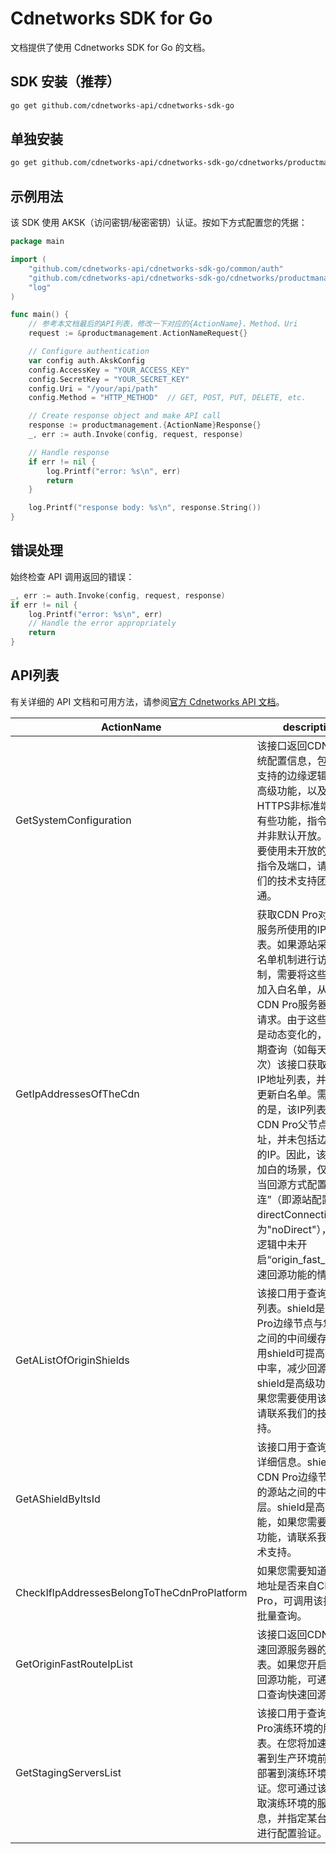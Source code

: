 # Cdnetworks SDK for Go

文档提供了使用 Cdnetworks SDK for Go 的文档。

## SDK 安装（推荐）

```bash
go get github.com/cdnetworks-api/cdnetworks-sdk-go
```

## 单独安装

```bash
go get github.com/cdnetworks-api/cdnetworks-sdk-go/cdnetworks/productmanagement
```

## 示例用法

该 SDK 使用 AKSK（访问密钥/秘密密钥）认证。按如下方式配置您的凭据：

```go
package main

import (
    "github.com/cdnetworks-api/cdnetworks-sdk-go/common/auth"
    "github.com/cdnetworks-api/cdnetworks-sdk-go/cdnetworks/productmanagement"
    "log"
)

func main() {
    // 参考本文档最后的API列表，修改一下对应的{ActionName}、Method、Uri
    request := &productmanagement.ActionNameRequest{}

    // Configure authentication
    var config auth.AkskConfig
    config.AccessKey = "YOUR_ACCESS_KEY"
    config.SecretKey = "YOUR_SECRET_KEY"
    config.Uri = "/your/api/path"
    config.Method = "HTTP_METHOD"  // GET, POST, PUT, DELETE, etc.

    // Create response object and make API call
    response := productmanagement.{ActionName}Response{}
    _, err := auth.Invoke(config, request, response)

    // Handle response
    if err != nil {
        log.Printf("error: %s\n", err)
        return
    }

    log.Printf("response body: %s\n", response.String())
}
```

## 错误处理

始终检查 API 调用返回的错误：

```go
_, err := auth.Invoke(config, request, response)
if err != nil {
    log.Printf("error: %s\n", err)
    // Handle the error appropriately
    return
}
```

## API列表
有关详细的 API 文档和可用方法，请参阅[官方 Cdnetworks API 文档](https://docs.cdnetworks.com/en/cdn/apidocs)。

| ActionName | description | client_methods | uri |
| --- | --- | --- | --- |
| GetSystemConfiguration | 该接口返回CDN Pro系统配置信息，包括系统支持的边缘逻辑指令，高级功能，以及HTTP, HTTPS非标准端口等。有些功能，指令及端口并非默认开放。如果需要使用未开放的功能，指令及端口，请联系我们的技术支持团队开通。 | GET | /cdn/systemConfigs |
| GetIpAddressesOfTheCdn | 获取CDN Pro对外提供服务所使用的IP地址列表。如果源站采用了白名单机制进行访问控制，需要将这些IP地址加入白名单，从而允许CDN Pro服务器的回源请求。由于这些IP地址是动态变化的，建议定期查询（如每天查询一次）该接口获取最新的IP地址列表，并相应地更新白名单。需要注意的是，该IP列表仅包含CDN Pro父节点的IP地址，并未包括边缘节点的IP。因此，该回源IP加白的场景，仅适用于当回源方式配置了“不直连”（即源站配置中directConnection取值为"noDirect"），且边缘逻辑中未开启“origin_fast_route”快速回源功能的情况。 | GET | /cdn/publicIpList |
| GetAListOfOriginShields | 该接口用于查询shield列表。shield是CDN Pro边缘节点与您的源站之间的中间缓存层。使用shield可提高缓存命中率，减少回源流量。shield是高级功能，如果您需要使用该功能，请联系我们的技术支持。 | GET | /cdn/shields |
| GetAShieldByItsId | 该接口用于查询shield详细信息。shield是CDN Pro边缘节点与您的源站之间的中间缓存层。shield是高级功能，如果您需要使用该功能，请联系我们的技术支持。 | GET | /cdn/shields/* |
| CheckIfIpAddressesBelongToTheCdnProPlatform | 如果您需要知道某些IP地址是否来自CDN Pro，可调用该接口进行批量查询。 | POST | /ngadmin/ipDetails |
| GetOriginFastRouteIpList | 该接口返回CDN Pro快速回源服务器的IP列表。如果您开启了快速回源功能，可通过该接口查询快速回源IP。 | GET | /cdn/originFastRouteIpList |
| GetStagingServersList | 该接口用于查询CDN Pro演练环境的服务器列表。在您将加速项目部署到生产环境前，可先部署到演练环境进行验证。您可通过该接口获取演练环境的服务器信息，并指定某台服务器进行配置验证。 | GET | /cdn/stagingServers |